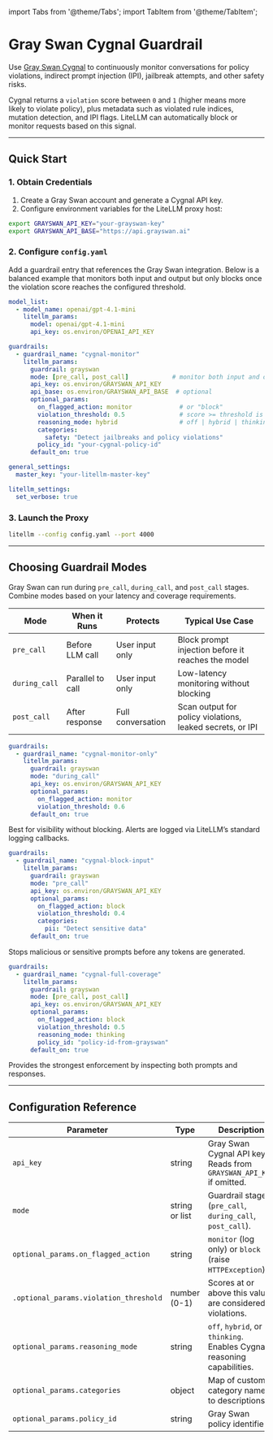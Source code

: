 import Tabs from '@theme/Tabs';
import TabItem from '@theme/TabItem';

# Gray Swan Cygnal Guardrail

Use [Gray Swan Cygnal](https://docs.grayswan.ai/cygnal/monitor-requests) to continuously monitor conversations for policy violations, indirect prompt injection (IPI), jailbreak attempts, and other safety risks.

Cygnal returns a `violation` score between `0` and `1` (higher means more likely to violate policy), plus metadata such as violated rule indices, mutation detection, and IPI flags. LiteLLM can automatically block or monitor requests based on this signal.

---

## Quick Start

### 1. Obtain Credentials

1. Create a Gray Swan account and generate a Cygnal API key.
2. Configure environment variables for the LiteLLM proxy host:

```bash
export GRAYSWAN_API_KEY="your-grayswan-key"
export GRAYSWAN_API_BASE="https://api.grayswan.ai"
```

### 2. Configure `config.yaml`

Add a guardrail entry that references the Gray Swan integration. Below is a balanced example that monitors both input and output but only blocks once the violation score reaches the configured threshold.

```yaml
model_list:
  - model_name: openai/gpt-4.1-mini
    litellm_params:
      model: openai/gpt-4.1-mini
      api_key: os.environ/OPENAI_API_KEY

guardrails:
  - guardrail_name: "cygnal-monitor"
    litellm_params:
      guardrail: grayswan
      mode: [pre_call, post_call]            # monitor both input and output
      api_key: os.environ/GRAYSWAN_API_KEY
      api_base: os.environ/GRAYSWAN_API_BASE  # optional
      optional_params:
        on_flagged_action: monitor             # or "block"
        violation_threshold: 0.5               # score >= threshold is flagged
        reasoning_mode: hybrid                 # off | hybrid | thinking
        categories:
          safety: "Detect jailbreaks and policy violations"
        policy_id: "your-cygnal-policy-id"
      default_on: true

general_settings:
  master_key: "your-litellm-master-key"

litellm_settings:
  set_verbose: true
```

### 3. Launch the Proxy

```bash
litellm --config config.yaml --port 4000
```

---

## Choosing Guardrail Modes

Gray Swan can run during `pre_call`, `during_call`, and `post_call` stages. Combine modes based on your latency and coverage requirements.

| Mode         | When it Runs      | Protects              | Typical Use Case |
|--------------|-------------------|-----------------------|------------------|
| `pre_call`   | Before LLM call   | User input only       | Block prompt injection before it reaches the model |
| `during_call`| Parallel to call  | User input only       | Low-latency monitoring without blocking |
| `post_call`  | After response    | Full conversation     | Scan output for policy violations, leaked secrets, or IPI |

<Tabs>
<TabItem value="monitor" label="Monitor Only">

```yaml
guardrails:
  - guardrail_name: "cygnal-monitor-only"
    litellm_params:
      guardrail: grayswan
      mode: "during_call"
      api_key: os.environ/GRAYSWAN_API_KEY
      optional_params:
        on_flagged_action: monitor
        violation_threshold: 0.6
      default_on: true
```

Best for visibility without blocking. Alerts are logged via LiteLLM’s standard logging callbacks.

</TabItem>
<TabItem value="block-input" label="Block Input">

```yaml
guardrails:
  - guardrail_name: "cygnal-block-input"
    litellm_params:
      guardrail: grayswan
      mode: "pre_call"
      api_key: os.environ/GRAYSWAN_API_KEY
      optional_params:
        on_flagged_action: block
        violation_threshold: 0.4
        categories:
          pii: "Detect sensitive data"
      default_on: true
```

Stops malicious or sensitive prompts before any tokens are generated.

</TabItem>
<TabItem value="full-coverage" label="Full Coverage">

```yaml
guardrails:
  - guardrail_name: "cygnal-full-coverage"
    litellm_params:
      guardrail: grayswan
      mode: [pre_call, post_call]
      api_key: os.environ/GRAYSWAN_API_KEY
      optional_params:
        on_flagged_action: block
        violation_threshold: 0.5
        reasoning_mode: thinking
        policy_id: "policy-id-from-grayswan"
      default_on: true
```

Provides the strongest enforcement by inspecting both prompts and responses.

</TabItem>
</Tabs>

---

## Configuration Reference

| Parameter                             | Type            | Description |
|---------------------------------------|-----------------|-------------|
| `api_key`                             | string          | Gray Swan Cygnal API key. Reads from `GRAYSWAN_API_KEY` if omitted. |
| `mode`                                | string or list  | Guardrail stages (`pre_call`, `during_call`, `post_call`). |
| `optional_params.on_flagged_action`   | string          | `monitor` (log only) or `block` (raise `HTTPException`). |
| `.optional_params.violation_threshold`| number (0-1)    | Scores at or above this value are considered violations. |
| `optional_params.reasoning_mode`      | string          | `off`, `hybrid`, or `thinking`. Enables Cygnal’s reasoning capabilities. |
| `optional_params.categories`          | object          | Map of custom category names to descriptions. |
| `optional_params.policy_id`           | string          | Gray Swan policy identifier. |
